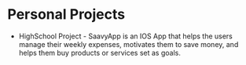 # Personal Projects
- HighSchool Project - SaavyApp is an IOS App that helps the users manage their weekly expenses, motivates them to save money, and helps them buy products or services set as goals. 


